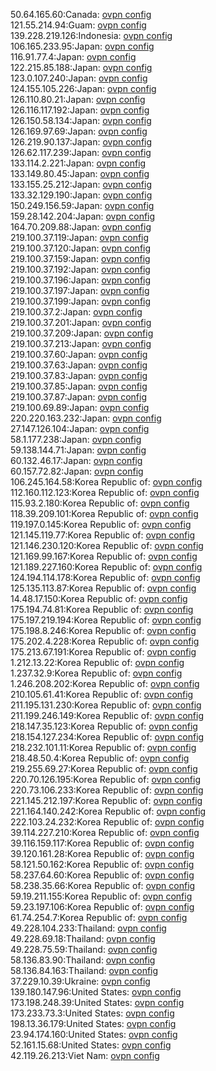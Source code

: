 50.64.165.60:Canada: [ovpn config](vpn/50_64_165_60.ovpn)  
121.55.214.94:Guam: [ovpn config](vpn/121_55_214_94.ovpn)  
139.228.219.126:Indonesia: [ovpn config](vpn/139_228_219_126.ovpn)  
106.165.233.95:Japan: [ovpn config](vpn/106_165_233_95.ovpn)  
116.91.77.4:Japan: [ovpn config](vpn/116_91_77_4.ovpn)  
122.215.85.188:Japan: [ovpn config](vpn/122_215_85_188.ovpn)  
123.0.107.240:Japan: [ovpn config](vpn/123_0_107_240.ovpn)  
124.155.105.226:Japan: [ovpn config](vpn/124_155_105_226.ovpn)  
126.110.80.21:Japan: [ovpn config](vpn/126_110_80_21.ovpn)  
126.116.117.192:Japan: [ovpn config](vpn/126_116_117_192.ovpn)  
126.150.58.134:Japan: [ovpn config](vpn/126_150_58_134.ovpn)  
126.169.97.69:Japan: [ovpn config](vpn/126_169_97_69.ovpn)  
126.219.90.137:Japan: [ovpn config](vpn/126_219_90_137.ovpn)  
126.62.117.239:Japan: [ovpn config](vpn/126_62_117_239.ovpn)  
133.114.2.221:Japan: [ovpn config](vpn/133_114_2_221.ovpn)  
133.149.80.45:Japan: [ovpn config](vpn/133_149_80_45.ovpn)  
133.155.25.212:Japan: [ovpn config](vpn/133_155_25_212.ovpn)  
133.32.129.190:Japan: [ovpn config](vpn/133_32_129_190.ovpn)  
150.249.156.59:Japan: [ovpn config](vpn/150_249_156_59.ovpn)  
159.28.142.204:Japan: [ovpn config](vpn/159_28_142_204.ovpn)  
164.70.209.88:Japan: [ovpn config](vpn/164_70_209_88.ovpn)  
219.100.37.119:Japan: [ovpn config](vpn/219_100_37_119.ovpn)  
219.100.37.120:Japan: [ovpn config](vpn/219_100_37_120.ovpn)  
219.100.37.159:Japan: [ovpn config](vpn/219_100_37_159.ovpn)  
219.100.37.192:Japan: [ovpn config](vpn/219_100_37_192.ovpn)  
219.100.37.196:Japan: [ovpn config](vpn/219_100_37_196.ovpn)  
219.100.37.197:Japan: [ovpn config](vpn/219_100_37_197.ovpn)  
219.100.37.199:Japan: [ovpn config](vpn/219_100_37_199.ovpn)  
219.100.37.2:Japan: [ovpn config](vpn/219_100_37_2.ovpn)  
219.100.37.201:Japan: [ovpn config](vpn/219_100_37_201.ovpn)  
219.100.37.209:Japan: [ovpn config](vpn/219_100_37_209.ovpn)  
219.100.37.213:Japan: [ovpn config](vpn/219_100_37_213.ovpn)  
219.100.37.60:Japan: [ovpn config](vpn/219_100_37_60.ovpn)  
219.100.37.63:Japan: [ovpn config](vpn/219_100_37_63.ovpn)  
219.100.37.83:Japan: [ovpn config](vpn/219_100_37_83.ovpn)  
219.100.37.85:Japan: [ovpn config](vpn/219_100_37_85.ovpn)  
219.100.37.87:Japan: [ovpn config](vpn/219_100_37_87.ovpn)  
219.100.69.89:Japan: [ovpn config](vpn/219_100_69_89.ovpn)  
220.220.163.232:Japan: [ovpn config](vpn/220_220_163_232.ovpn)  
27.147.126.104:Japan: [ovpn config](vpn/27_147_126_104.ovpn)  
58.1.177.238:Japan: [ovpn config](vpn/58_1_177_238.ovpn)  
59.138.144.71:Japan: [ovpn config](vpn/59_138_144_71.ovpn)  
60.132.46.17:Japan: [ovpn config](vpn/60_132_46_17.ovpn)  
60.157.72.82:Japan: [ovpn config](vpn/60_157_72_82.ovpn)  
106.245.164.58:Korea Republic of: [ovpn config](vpn/106_245_164_58.ovpn)  
112.160.112.123:Korea Republic of: [ovpn config](vpn/112_160_112_123.ovpn)  
115.93.2.180:Korea Republic of: [ovpn config](vpn/115_93_2_180.ovpn)  
118.39.209.101:Korea Republic of: [ovpn config](vpn/118_39_209_101.ovpn)  
119.197.0.145:Korea Republic of: [ovpn config](vpn/119_197_0_145.ovpn)  
121.145.119.77:Korea Republic of: [ovpn config](vpn/121_145_119_77.ovpn)  
121.146.230.120:Korea Republic of: [ovpn config](vpn/121_146_230_120.ovpn)  
121.169.99.167:Korea Republic of: [ovpn config](vpn/121_169_99_167.ovpn)  
121.189.227.160:Korea Republic of: [ovpn config](vpn/121_189_227_160.ovpn)  
124.194.114.178:Korea Republic of: [ovpn config](vpn/124_194_114_178.ovpn)  
125.135.113.87:Korea Republic of: [ovpn config](vpn/125_135_113_87.ovpn)  
14.48.17.150:Korea Republic of: [ovpn config](vpn/14_48_17_150.ovpn)  
175.194.74.81:Korea Republic of: [ovpn config](vpn/175_194_74_81.ovpn)  
175.197.219.194:Korea Republic of: [ovpn config](vpn/175_197_219_194.ovpn)  
175.198.8.246:Korea Republic of: [ovpn config](vpn/175_198_8_246.ovpn)  
175.202.4.228:Korea Republic of: [ovpn config](vpn/175_202_4_228.ovpn)  
175.213.67.191:Korea Republic of: [ovpn config](vpn/175_213_67_191.ovpn)  
1.212.13.22:Korea Republic of: [ovpn config](vpn/1_212_13_22.ovpn)  
1.237.32.9:Korea Republic of: [ovpn config](vpn/1_237_32_9.ovpn)  
1.246.208.202:Korea Republic of: [ovpn config](vpn/1_246_208_202.ovpn)  
210.105.61.41:Korea Republic of: [ovpn config](vpn/210_105_61_41.ovpn)  
211.195.131.230:Korea Republic of: [ovpn config](vpn/211_195_131_230.ovpn)  
211.199.246.149:Korea Republic of: [ovpn config](vpn/211_199_246_149.ovpn)  
218.147.35.123:Korea Republic of: [ovpn config](vpn/218_147_35_123.ovpn)  
218.154.127.234:Korea Republic of: [ovpn config](vpn/218_154_127_234.ovpn)  
218.232.101.11:Korea Republic of: [ovpn config](vpn/218_232_101_11.ovpn)  
218.48.50.4:Korea Republic of: [ovpn config](vpn/218_48_50_4.ovpn)  
219.255.69.27:Korea Republic of: [ovpn config](vpn/219_255_69_27.ovpn)  
220.70.126.195:Korea Republic of: [ovpn config](vpn/220_70_126_195.ovpn)  
220.73.106.233:Korea Republic of: [ovpn config](vpn/220_73_106_233.ovpn)  
221.145.212.197:Korea Republic of: [ovpn config](vpn/221_145_212_197.ovpn)  
221.164.140.242:Korea Republic of: [ovpn config](vpn/221_164_140_242.ovpn)  
222.103.24.232:Korea Republic of: [ovpn config](vpn/222_103_24_232.ovpn)  
39.114.227.210:Korea Republic of: [ovpn config](vpn/39_114_227_210.ovpn)  
39.116.159.117:Korea Republic of: [ovpn config](vpn/39_116_159_117.ovpn)  
39.120.161.28:Korea Republic of: [ovpn config](vpn/39_120_161_28.ovpn)  
58.121.50.162:Korea Republic of: [ovpn config](vpn/58_121_50_162.ovpn)  
58.237.64.60:Korea Republic of: [ovpn config](vpn/58_237_64_60.ovpn)  
58.238.35.66:Korea Republic of: [ovpn config](vpn/58_238_35_66.ovpn)  
59.19.211.155:Korea Republic of: [ovpn config](vpn/59_19_211_155.ovpn)  
59.23.197.106:Korea Republic of: [ovpn config](vpn/59_23_197_106.ovpn)  
61.74.254.7:Korea Republic of: [ovpn config](vpn/61_74_254_7.ovpn)  
49.228.104.233:Thailand: [ovpn config](vpn/49_228_104_233.ovpn)  
49.228.69.18:Thailand: [ovpn config](vpn/49_228_69_18.ovpn)  
49.228.75.59:Thailand: [ovpn config](vpn/49_228_75_59.ovpn)  
58.136.83.90:Thailand: [ovpn config](vpn/58_136_83_90.ovpn)  
58.136.84.163:Thailand: [ovpn config](vpn/58_136_84_163.ovpn)  
37.229.10.39:Ukraine: [ovpn config](vpn/37_229_10_39.ovpn)  
139.180.147.96:United States: [ovpn config](vpn/139_180_147_96.ovpn)  
173.198.248.39:United States: [ovpn config](vpn/173_198_248_39.ovpn)  
173.233.73.3:United States: [ovpn config](vpn/173_233_73_3.ovpn)  
198.13.36.179:United States: [ovpn config](vpn/198_13_36_179.ovpn)  
23.94.174.160:United States: [ovpn config](vpn/23_94_174_160.ovpn)  
52.161.15.68:United States: [ovpn config](vpn/52_161_15_68.ovpn)  
42.119.26.213:Viet Nam: [ovpn config](vpn/42_119_26_213.ovpn)  
